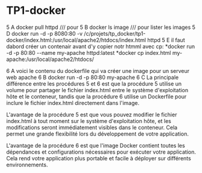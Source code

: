 # TP1-docker

5 A docker pull httpd /// pour 
5 B docker ls image /// pour lister les images
5 D docker run -d -p 8080:80 -v /c/projets/tp_docker/tp1-docker/index.html:/usr/local/apache2/htdocs/index.html httpd
5 E il faut dabord créer un contenair avant d'y copier notr htmml avec cp:
    *docker run -d -p 80:80 --name my-apache httpd:latest
    *docker cp index.html my-apache:/usr/local/apache2/htdocs/

6 A voici le contenu du dockerfile qui va créer une image pour un serveur web apache
6 B docker run -d -p 80:80 my-apache
6 C La principale différence entre les procédures 5 et 6 est que la procédure 5 utilise un volume pour partager le fichier index.html entre le système d'exploitation hôte et le conteneur, tandis que la procédure 6 utilise un Dockerfile pour inclure le fichier index.html directement dans l'image.

L'avantage de la procédure 5 est que vous pouvez modifier le fichier index.html à tout moment sur le système d'exploitation hôte, et les modifications seront immédiatement visibles dans le conteneur. Cela permet une grande flexibilité lors du développement de votre application.

L'avantage de la procédure 6 est que l'image Docker contient toutes les dépendances et configurations nécessaires pour exécuter votre application. Cela rend votre application plus portable et facile à déployer sur différents environnements.